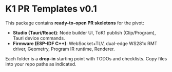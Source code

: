 # K1 PR Templates v0.1
This package contains **ready-to-open PR skeletons** for the pivot:
- **Studio (Tauri/React)**: Node builder UI, ToK1 publish (Clip/Program), Tauri device commands.
- **Firmware (ESP-IDF C++)**: WebSocket+TLV, dual-edge WS281x RMT driver, Geometry, Program IR runtime, Renderer.

Each folder is a **drop-in** starting point with TODOs and checklists. Copy files into your repo paths as indicated.
